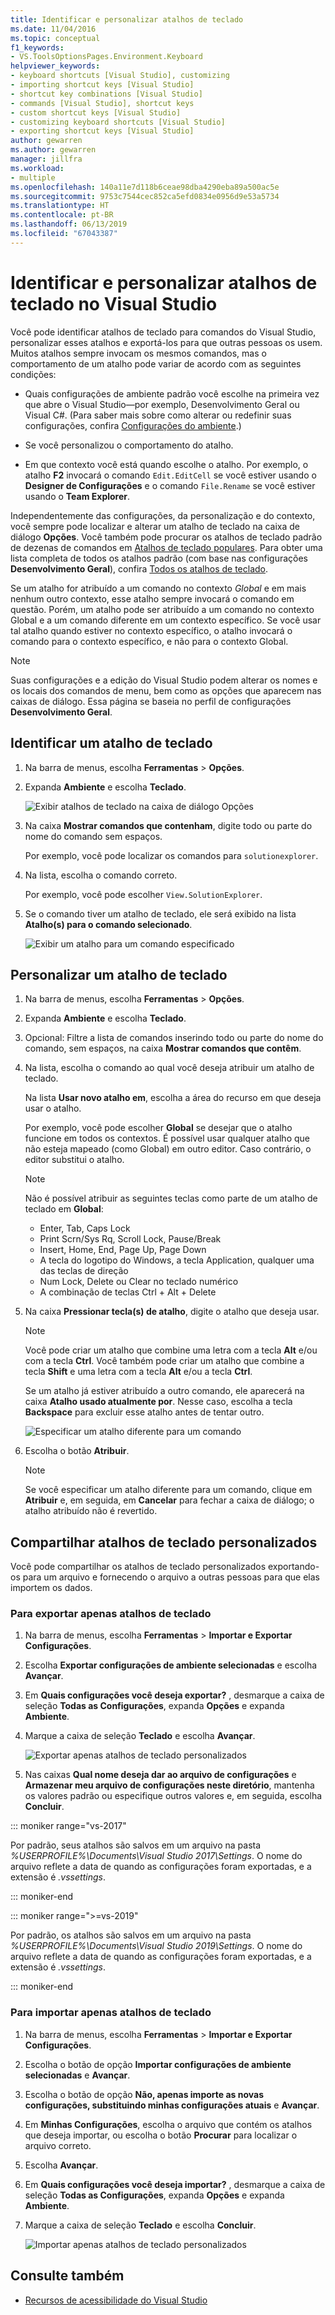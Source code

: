 ```yaml
---
title: Identificar e personalizar atalhos de teclado
ms.date: 11/04/2016
ms.topic: conceptual
f1_keywords:
- VS.ToolsOptionsPages.Environment.Keyboard
helpviewer_keywords:
- keyboard shortcuts [Visual Studio], customizing
- importing shortcut keys [Visual Studio]
- shortcut key combinations [Visual Studio]
- commands [Visual Studio], shortcut keys
- custom shortcut keys [Visual Studio]
- customizing keyboard shortcuts [Visual Studio]
- exporting shortcut keys [Visual Studio]
author: gewarren
ms.author: gewarren
manager: jillfra
ms.workload:
- multiple
ms.openlocfilehash: 140a11e7d118b6ceae98dba4290eba89a500ac5e
ms.sourcegitcommit: 9753c7544cec852ca5efd0834e0956d9e53a5734
ms.translationtype: HT
ms.contentlocale: pt-BR
ms.lasthandoff: 06/13/2019
ms.locfileid: "67043387"
---
```

# <a name="identify-and-customize-keyboard-shortcuts-in-visual-studio"></a>Identificar e personalizar atalhos de teclado no Visual Studio

Você pode identificar atalhos de teclado para comandos do Visual Studio, personalizar esses atalhos e exportá-los para que outras pessoas os usem. Muitos atalhos sempre invocam os mesmos comandos, mas o comportamento de um atalho pode variar de acordo com as seguintes condições:

- Quais configurações de ambiente padrão você escolhe na primeira vez que abre o Visual Studio&mdash;por exemplo, Desenvolvimento Geral ou Visual C#. (Para saber mais sobre como alterar ou redefinir suas configurações, confira [Configurações do ambiente](environment-settings.md).)

- Se você personalizou o comportamento do atalho.

- Em que contexto você está quando escolhe o atalho. Por exemplo, o atalho **F2** invocará o comando `Edit.EditCell` se você estiver usando o **Designer de Configurações** e o comando `File.Rename` se você estiver usando o **Team Explorer**.

Independentemente das configurações, da personalização e do contexto, você sempre pode localizar e alterar um atalho de teclado na caixa de diálogo **Opções**. Você também pode procurar os atalhos de teclado padrão de dezenas de comandos em [Atalhos de teclado populares](../ide/default-keyboard-shortcuts-for-frequently-used-commands-in-visual-studio.md). Para obter uma lista completa de todos os atalhos padrão (com base nas configurações **Desenvolvimento Geral**), confira [Todos os atalhos de teclado](../ide/default-keyboard-shortcuts-in-visual-studio.md).

Se um atalho for atribuído a um comando no contexto *Global* e em mais nenhum outro contexto, esse atalho sempre invocará o comando em questão. Porém, um atalho pode ser atribuído a um comando no contexto Global e a um comando diferente em um contexto específico. Se você usar tal atalho quando estiver no contexto específico, o atalho invocará o comando para o contexto específico, e não para o contexto Global.

> [!NOTE]
> Suas configurações e a edição do Visual Studio podem alterar os nomes e os locais dos comandos de menu, bem como as opções que aparecem nas caixas de diálogo. Essa página se baseia no perfil de configurações **Desenvolvimento Geral**.

## <a name="identify-a-keyboard-shortcut"></a>Identificar um atalho de teclado

1. Na barra de menus, escolha **Ferramentas** > **Opções**.

2. Expanda **Ambiente** e escolha **Teclado**.

   ![Exibir atalhos de teclado na caixa de diálogo Opções](../ide/media/optionskeyboard.png)

3. Na caixa **Mostrar comandos que contenham**, digite todo ou parte do nome do comando sem espaços.

   Por exemplo, você pode localizar os comandos para `solutionexplorer`.

4. Na lista, escolha o comando correto.

    Por exemplo, você pode escolher `View.SolutionExplorer`.

5. Se o comando tiver um atalho de teclado, ele será exibido na lista **Atalho(s) para o comando selecionado**.

   ![Exibir um atalho para um comando especificado](../ide/media/viewshortcut.png)

## <a name="customize-a-keyboard-shortcut"></a>Personalizar um atalho de teclado

1. Na barra de menus, escolha **Ferramentas** > **Opções**.

2. Expanda **Ambiente** e escolha **Teclado**.

3. Opcional: Filtre a lista de comandos inserindo todo ou parte do nome do comando, sem espaços, na caixa **Mostrar comandos que contêm**.

4. Na lista, escolha o comando ao qual você deseja atribuir um atalho de teclado.

   Na lista **Usar novo atalho em**, escolha a área do recurso em que deseja usar o atalho.

   Por exemplo, você pode escolher **Global** se desejar que o atalho funcione em todos os contextos. É possível usar qualquer atalho que não esteja mapeado (como Global) em outro editor. Caso contrário, o editor substitui o atalho.

   > [!NOTE]
   > Não é possível atribuir as seguintes teclas como parte de um atalho de teclado em **Global**:
   >
   > - Enter, Tab, Caps Lock
   > - Print Scrn/Sys Rq, Scroll Lock, Pause/Break
   > - Insert, Home, End, Page Up, Page Down
   > - A tecla do logotipo do Windows, a tecla Application, qualquer uma das teclas de direção
   > - Num Lock, Delete ou Clear no teclado numérico
   > - A combinação de teclas Ctrl + Alt + Delete

6. Na caixa **Pressionar tecla(s) de atalho**, digite o atalho que deseja usar.

    > [!NOTE]
    > Você pode criar um atalho que combine uma letra com a tecla **Alt** e/ou com a tecla **Ctrl**. Você também pode criar um atalho que combine a tecla **Shift** e uma letra com a tecla **Alt** e/ou a tecla **Ctrl**.

     Se um atalho já estiver atribuído a outro comando, ele aparecerá na caixa **Atalho usado atualmente por**. Nesse caso, escolha a tecla **Backspace** para excluir esse atalho antes de tentar outro.

    ![Especificar um atalho diferente para um comando](../ide/media/reassignshortcut.png)

7. Escolha o botão **Atribuir**.

    > [!NOTE]
    > Se você especificar um atalho diferente para um comando, clique em **Atribuir** e, em seguida, em **Cancelar** para fechar a caixa de diálogo; o atalho atribuído não é revertido.

## <a name="share-custom-keyboard-shortcuts"></a>Compartilhar atalhos de teclado personalizados

Você pode compartilhar os atalhos de teclado personalizados exportando-os para um arquivo e fornecendo o arquivo a outras pessoas para que elas importem os dados.

### <a name="to-export-only-keyboard-shortcuts"></a>Para exportar apenas atalhos de teclado

1. Na barra de menus, escolha **Ferramentas** > **Importar e Exportar Configurações**.

2. Escolha **Exportar configurações de ambiente selecionadas** e escolha **Avançar**.

3. Em **Quais configurações você deseja exportar?** , desmarque a caixa de seleção **Todas as Configurações**, expanda **Opções** e expanda **Ambiente**.

4. Marque a caixa de seleção **Teclado** e escolha **Avançar**.

   ![Exportar apenas atalhos de teclado personalizados](../ide/media/exportshortcuts.png)

5. Nas caixas **Qual nome deseja dar ao arquivo de configurações** e **Armazenar meu arquivo de configurações neste diretório**, mantenha os valores padrão ou especifique outros valores e, em seguida, escolha **Concluir**.

::: moniker range="vs-2017"

Por padrão, seus atalhos são salvos em um arquivo na pasta *%USERPROFILE%\Documents\Visual Studio 2017\Settings*. O nome do arquivo reflete a data de quando as configurações foram exportadas, e a extensão é *.vssettings*.

::: moniker-end

::: moniker range=">=vs-2019"

Por padrão, os atalhos são salvos em um arquivo na pasta *%USERPROFILE%\Documents\Visual Studio 2019\Settings*. O nome do arquivo reflete a data de quando as configurações foram exportadas, e a extensão é *.vssettings*.

::: moniker-end

### <a name="to-import-only-keyboard-shortcuts"></a>Para importar apenas atalhos de teclado

1. Na barra de menus, escolha **Ferramentas** > **Importar e Exportar Configurações**.

2. Escolha o botão de opção **Importar configurações de ambiente selecionadas** e **Avançar**.

3. Escolha o botão de opção **Não, apenas importe as novas configurações, substituindo minhas configurações atuais** e **Avançar**.

4. Em **Minhas Configurações**, escolha o arquivo que contém os atalhos que deseja importar, ou escolha o botão **Procurar** para localizar o arquivo correto.

5. Escolha **Avançar**.

6. Em **Quais configurações você deseja importar?** , desmarque a caixa de seleção **Todas as Configurações**, expanda **Opções** e expanda **Ambiente**.

7. Marque a caixa de seleção **Teclado** e escolha **Concluir**.

   ![Importar apenas atalhos de teclado personalizados](../ide/media/importshortcuts.png)

## <a name="see-also"></a>Consulte também

- [Recursos de acessibilidade do Visual Studio](../ide/reference/accessibility-features-of-visual-studio.md)